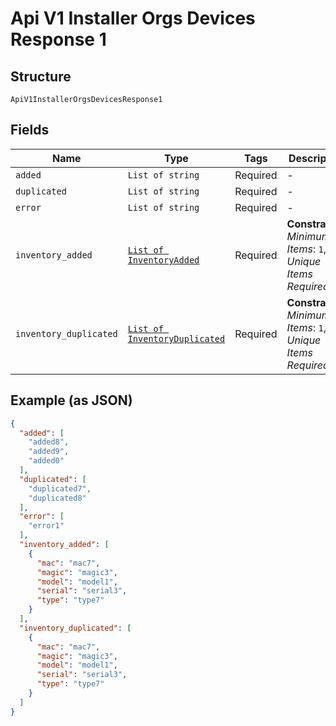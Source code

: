 
# Api V1 Installer Orgs Devices Response 1

## Structure

`ApiV1InstallerOrgsDevicesResponse1`

## Fields

| Name | Type | Tags | Description |
|  --- | --- | --- | --- |
| `added` | `List of string` | Required | - |
| `duplicated` | `List of string` | Required | - |
| `error` | `List of string` | Required | - |
| `inventory_added` | [`List of InventoryAdded`](../../doc/models/inventory-added.md) | Required | **Constraints**: *Minimum Items*: `1`, *Unique Items Required* |
| `inventory_duplicated` | [`List of InventoryDuplicated`](../../doc/models/inventory-duplicated.md) | Required | **Constraints**: *Minimum Items*: `1`, *Unique Items Required* |

## Example (as JSON)

```json
{
  "added": [
    "added8",
    "added9",
    "added0"
  ],
  "duplicated": [
    "duplicated7",
    "duplicated8"
  ],
  "error": [
    "error1"
  ],
  "inventory_added": [
    {
      "mac": "mac7",
      "magic": "magic3",
      "model": "model1",
      "serial": "serial3",
      "type": "type7"
    }
  ],
  "inventory_duplicated": [
    {
      "mac": "mac7",
      "magic": "magic3",
      "model": "model1",
      "serial": "serial3",
      "type": "type7"
    }
  ]
}
```

